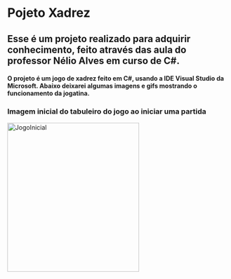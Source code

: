 # Pojeto Xadrez
## Esse é um projeto realizado para adquirir conhecimento, feito através das aula do professor Nélio Alves em curso de C#. 

#### O projeto é um jogo de xadrez feito em C#, usando a IDE Visual Studio da Microsoft. Abaixo deixarei algumas imagens e gifs mostrando o funcionamento da jogatina.

<div>
  <h3> Imagem inicial do tabuleiro do jogo ao iniciar uma partida</h4>
  <div>
    <img align="left" alt="JogoInicial" height="340" width="300" src="https://cdn.discordapp.com/attachments/758866002968182795/925547231040401418/JogoInicial.png"
  </div>
</div>

